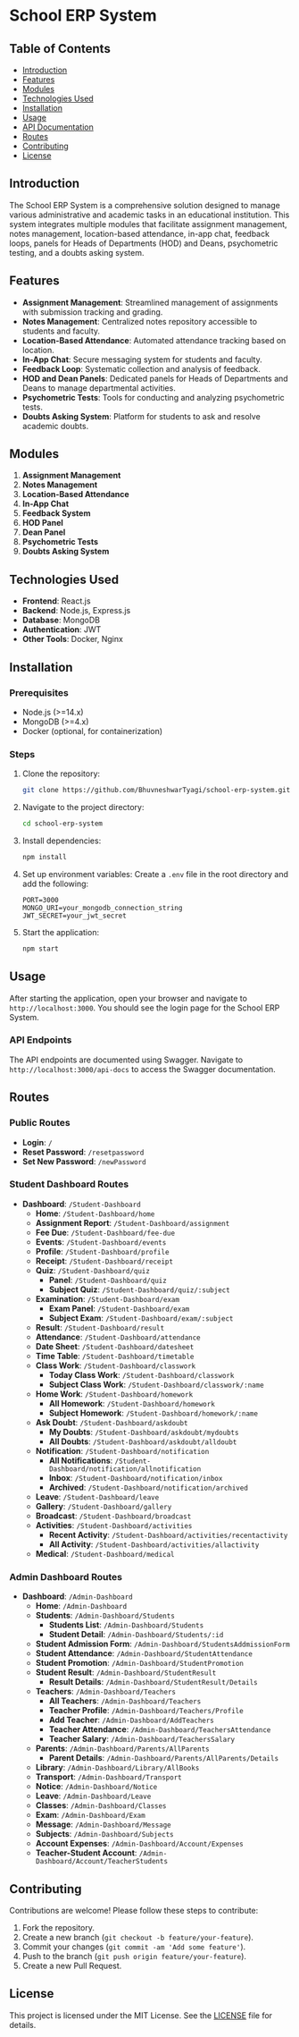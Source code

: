 # School ERP System

## Table of Contents

- [Introduction](#introduction)
- [Features](#features)
- [Modules](#modules)
- [Technologies Used](#technologies-used)
- [Installation](#installation)
- [Usage](#usage)
- [API Documentation](#api-documentation)
- [Routes](#routes)
- [Contributing](#contributing)
- [License](#license)

## Introduction

The School ERP System is a comprehensive solution designed to manage various administrative and academic tasks in an educational institution. This system integrates multiple modules that facilitate assignment management, notes management, location-based attendance, in-app chat, feedback loops, panels for Heads of Departments (HOD) and Deans, psychometric testing, and a doubts asking system.

## Features

- **Assignment Management**: Streamlined management of assignments with submission tracking and grading.
- **Notes Management**: Centralized notes repository accessible to students and faculty.
- **Location-Based Attendance**: Automated attendance tracking based on location.
- **In-App Chat**: Secure messaging system for students and faculty.
- **Feedback Loop**: Systematic collection and analysis of feedback.
- **HOD and Dean Panels**: Dedicated panels for Heads of Departments and Deans to manage departmental activities.
- **Psychometric Tests**: Tools for conducting and analyzing psychometric tests.
- **Doubts Asking System**: Platform for students to ask and resolve academic doubts.

## Modules

1. **Assignment Management**
2. **Notes Management**
3. **Location-Based Attendance**
4. **In-App Chat**
5. **Feedback System**
6. **HOD Panel**
7. **Dean Panel**
8. **Psychometric Tests**
9. **Doubts Asking System**

## Technologies Used

- **Frontend**: React.js
- **Backend**: Node.js, Express.js
- **Database**: MongoDB
- **Authentication**: JWT
- **Other Tools**: Docker, Nginx

## Installation

### Prerequisites

- Node.js (>=14.x)
- MongoDB (>=4.x)
- Docker (optional, for containerization)

### Steps

1. Clone the repository:
    ```bash
    git clone https://github.com/BhuvneshwarTyagi/school-erp-system.git
    ```
2. Navigate to the project directory:
    ```bash
    cd school-erp-system
    ```
3. Install dependencies:
    ```bash
    npm install
    ```
4. Set up environment variables:
    Create a `.env` file in the root directory and add the following:
    ```plaintext
    PORT=3000
    MONGO_URI=your_mongodb_connection_string
    JWT_SECRET=your_jwt_secret
    ```
5. Start the application:
    ```bash
    npm start
    ```

## Usage

After starting the application, open your browser and navigate to `http://localhost:3000`. You should see the login page for the School ERP System.

### API Endpoints

The API endpoints are documented using Swagger. Navigate to `http://localhost:3000/api-docs` to access the Swagger documentation.

## Routes

### Public Routes

- **Login**: `/`
- **Reset Password**: `/resetpassword`
- **Set New Password**: `/newPassword`

### Student Dashboard Routes

- **Dashboard**: `/Student-Dashboard`
  - **Home**: `/Student-Dashboard/home`
  - **Assignment Report**: `/Student-Dashboard/assignment`
  - **Fee Due**: `/Student-Dashboard/fee-due`
  - **Events**: `/Student-Dashboard/events`
  - **Profile**: `/Student-Dashboard/profile`
  - **Receipt**: `/Student-Dashboard/receipt`
  - **Quiz**: `/Student-Dashboard/quiz`
    - **Panel**: `/Student-Dashboard/quiz`
    - **Subject Quiz**: `/Student-Dashboard/quiz/:subject`
  - **Examination**: `/Student-Dashboard/exam`
    - **Exam Panel**: `/Student-Dashboard/exam`
    - **Subject Exam**: `/Student-Dashboard/exam/:subject`
  - **Result**: `/Student-Dashboard/result`
  - **Attendance**: `/Student-Dashboard/attendance`
  - **Date Sheet**: `/Student-Dashboard/datesheet`
  - **Time Table**: `/Student-Dashboard/timetable`
  - **Class Work**: `/Student-Dashboard/classwork`
    - **Today Class Work**: `/Student-Dashboard/classwork`
    - **Subject Class Work**: `/Student-Dashboard/classwork/:name`
  - **Home Work**: `/Student-Dashboard/homework`
    - **All Homework**: `/Student-Dashboard/homework`
    - **Subject Homework**: `/Student-Dashboard/homework/:name`
  - **Ask Doubt**: `/Student-Dashboard/askdoubt`
    - **My Doubts**: `/Student-Dashboard/askdoubt/mydoubts`
    - **All Doubts**: `/Student-Dashboard/askdoubt/alldoubt`
  - **Notification**: `/Student-Dashboard/notification`
    - **All Notifications**: `/Student-Dashboard/notification/allnotification`
    - **Inbox**: `/Student-Dashboard/notification/inbox`
    - **Archived**: `/Student-Dashboard/notification/archived`
  - **Leave**: `/Student-Dashboard/leave`
  - **Gallery**: `/Student-Dashboard/gallery`
  - **Broadcast**: `/Student-Dashboard/broadcast`
  - **Activities**: `/Student-Dashboard/activities`
    - **Recent Activity**: `/Student-Dashboard/activities/recentactivity`
    - **All Activity**: `/Student-Dashboard/activities/allactivity`
  - **Medical**: `/Student-Dashboard/medical`

### Admin Dashboard Routes

- **Dashboard**: `/Admin-Dashboard`
  - **Home**: `/Admin-Dashboard`
  - **Students**: `/Admin-Dashboard/Students`
    - **Students List**: `/Admin-Dashboard/Students`
    - **Student Detail**: `/Admin-Dashboard/Students/:id`
  - **Student Admission Form**: `/Admin-Dashboard/StudentsAddmissionForm`
  - **Student Attendance**: `/Admin-Dashboard/StudentAttendance`
  - **Student Promotion**: `/Admin-Dashboard/StudentPromotion`
  - **Student Result**: `/Admin-Dashboard/StudentResult`
    - **Result Details**: `/Admin-Dashboard/StudentResult/Details`
  - **Teachers**: `/Admin-Dashboard/Teachers`
    - **All Teachers**: `/Admin-Dashboard/Teachers`
    - **Teacher Profile**: `/Admin-Dashboard/Teachers/Profile`
    - **Add Teacher**: `/Admin-Dashboard/AddTeachers`
    - **Teacher Attendance**: `/Admin-Dashboard/TeachersAttendance`
    - **Teacher Salary**: `/Admin-Dashboard/TeachersSalary`
  - **Parents**: `/Admin-Dashboard/Parents/AllParents`
    - **Parent Details**: `/Admin-Dashboard/Parents/AllParents/Details`
  - **Library**: `/Admin-Dashboard/Library/AllBooks`
  - **Transport**: `/Admin-Dashboard/Transport`
  - **Notice**: `/Admin-Dashboard/Notice`
  - **Leave**: `/Admin-Dashboard/Leave`
  - **Classes**: `/Admin-Dashboard/Classes`
  - **Exam**: `/Admin-Dashboard/Exam`
  - **Message**: `/Admin-Dashboard/Message`
  - **Subjects**: `/Admin-Dashboard/Subjects`
  - **Account Expenses**: `/Admin-Dashboard/Account/Expenses`
  - **Teacher-Student Account**: `/Admin-Dashboard/Account/TeacherStudents`

## Contributing

Contributions are welcome! Please follow these steps to contribute:

1. Fork the repository.
2. Create a new branch (`git checkout -b feature/your-feature`).
3. Commit your changes (`git commit -am 'Add some feature'`).
4. Push to the branch (`git push origin feature/your-feature`).
5. Create a new Pull Request.

## License

This project is licensed under the MIT License. See the [LICENSE](LICENSE) file for details.

